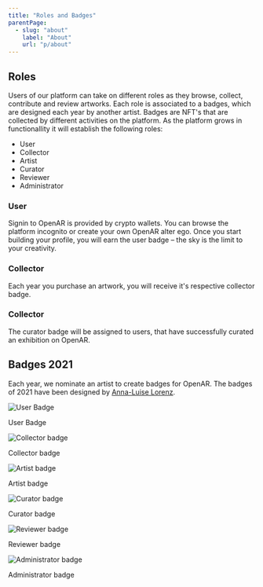 ```yaml
---
title: "Roles and Badges"
parentPage: 
  - slug: "about"
    label: "About"
    url: "p/about"
---
```


## Roles

Users of our platform can take on different roles as they browse, collect, contribute and review artworks. Each role is associated to a badges, which are designed each year by another artist.
Badges are NFT's that are collected by different activities on the platform. As the platform grows in functionallity it will establish the following roles:

- User
- Collector
- Artist
- Curator
- Reviewer
- Administrator

### User

Signin to OpenAR is provided by crypto wallets. You can browse the platform incognito or create your own OpenAR alter ego. Once you start building your profile, you will earn the user badge – the sky is the limit to your creativity.

### Collector

Each year you purchase an artwork, you will receive it's respective collector badge.

### Collector

The curator badge will be assigned to users, that have successfully curated an exhibition on OpenAR.

## Badges 2021

Each year, we nominate an artist to create badges for OpenAR. The badges of 2021 have been designed by [Anna-Luise Lorenz](https://annaluiselorenz.com/).

![User Badge](/images/badges2021/user@14x-100.jpg)

User Badge

![Collector badge](/images/badges2021/collector@14x-100.jpg)

Collector badge

![Artist badge](/images/badges2021/artist@14x-100.jpg)

Artist badge

![Curator badge](/images/badges2021/curator@14x-100.jpg)

Curator badge

![Reviewer badge](/images/badges2021/critic@14x-100.jpg)

Reviewer badge

![Administrator badge](/images/badges2021/admin@14x-100.jpg)

Administrator badge






